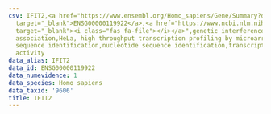 ```yaml
---
csv: IFIT2,<a href="https://www.ensembl.org/Homo_sapiens/Gene/Summary?db=core;g=ENSG00000119922"
  target="_blank">ENSG00000119922</a>,<a href="https://www.ncbi.nlm.nih.gov/pubmed/17216044"
  target="_blank"><i class="fas fa-file"></i></a>",genetic interference,functional
  association,HeLa, high throughput transcription profiling by microarray,nucleotide
  sequence identification,nucleotide sequence identification,transcriptional regulation,up-regulates
  activity
data_alias: IFIT2
data_id: ENSG00000119922
data_numevidence: 1
data_species: Homo sapiens
data_taxid: '9606'
title: IFIT2
---
```

